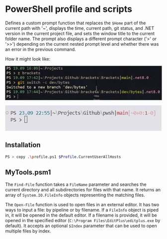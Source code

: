 # PowerShell profile and scripts

Defines a custom prompt function that replaces the `$Home` part of the current path with '~', displays the time, current path, git status, and .NET version in the current project file, and sets the window title to the current folder name. The prompt also displays a different prompt character ('>' or '>>') depending on the current nested prompt level and whether there was an error in the previous command.

How it might look like:

![Windows Terminal](misc/terminal.png)

![Visual Studio Code](misc/vscode.png)

## Installation

```bash
PS > copy .\profile.ps1 $Profile.CurrentUserAllHosts
```

## MyTools.psm1

The `Find-File` function takes a `FileName` parameter and searches the current directory and all subdirectories for files with that name. It returns an array of `System.IO.FileInfo` objects representing the matching files.

The `Open-File` function is used to open files in an external editor. It has two ways to input a file: by pipeline or by filename. If a `FileInfo` object is piped in, it will be opened in the default editor. If a filename is provided, it will be opened in the specified editor (`C:\Program Files\EditPlus\editplus.exe` by default). It accepts an optional `$Index` parameter that can be used to open multiple files by index.
